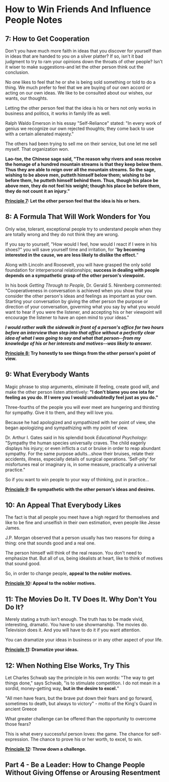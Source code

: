 # How to Win Friends And Influence People Notes



## 7: How to Get Cooperation

Don't you have much more faith in ideas that you discover for yourself than in ideas that are handed to you on a silver platter? If so, isn't it bad judgment to try to ram your opinions down the throats of other people? Isn't it wiser to make suggestions-and let the other person think out the conclusion.

No one likes to feel that he or she is being sold something or told to do a thing. We much prefer to feel that we are buying of our own accord or acting on our own ideas. We like to be consulted about our wishes, our wants, our thoughts.

Letting the other person feel that the idea is his or hers not only works in business and politics, it works in family life as well.

Ralph Waldo Emerson in his essay "Self-Reliance" stated: "In every work of genius we recognize our own rejected thoughts; they come back to use with a certain alienated majesty."

The others had been trying to sell me on their service, but one let me sell myself. That organization won.

**Lao-tse, the Chinese sage said, "The reason why rivers and seas receive the homage of a hundred mountain streams is that they keep below them. Thus they are able to reign over all the mountain streams. So the sage, wishing to be above men, putteth himself below them; wishing to be before them, he putteth himself behind them. Thus, though his place be above men, they do not feel his weight; though his place be before them, they do not count it an injury."**

**<u>Principle 7</u>: Let the other person feel that the idea is his or hers.**

## 8: A Formula That Will Work Wonders for You

Only wise, tolerant, exceptional people try to understand people when they are totally wrong and they do not think they are wrong.

If you say to yourself, "How would I feel, how would I react if I were in his shoes?" you will save yourself time and irritation, for "**by becoming interested in the cause, we are less likely to dislike the effect.**"

Along with Lincoln and Roosevelt, you will have grasped the only solid foundation for interpersonal relationships; **success in dealing with people depends on a sympathetic grasp of the other person's viewpoint.**

In his book *Getting Through to People*, Dr. Gerald S. Nirenberg commented: "Cooperativeness in conversation is achieved when you show that you consider the other person's ideas and feelings as important as your own. Starting your conversation by giving the other person the purpose or direction of your conversation, governing what you say by what you would want to hear if you were the listener, and accepting his or her viewpoint will encourage the listener to have an open mind to your ideas."

**_I would rather walk the sidewalk in front of a person's office for two hours before an interview than step into that office without a perfectly clear idea of what I was going to say and what that person--from my knowledge of his or her interests and motives--was likely to answer._**

**<u>Principle 8:</u> Try honestly to see things from the other person's point of view.**

## 9: What Everybody Wants

Magic phrase to stop arguments, eliminate ill feeling, create good will, and make the other person listen attentively: **"I don't blame you one iota for feeling as you do. If I were you I would undoubtedly feel just as you do."**

Three-fourths of the people you will ever meet are hungering and thirsting for sympathy. Give it to them, and they will love you.

Because he had apologized and sympathized with her point of view, she began apologizing and sympathizing with my point of view.

Dr. Arthur I. Gates said in his splendid book *Educational Psychology*: "Sympathy the human species universally craves. The child eagerly displays his injury; or even inflicts a cut or bruise in order to reap abundant sympathy. For the same purpose adults...show their bruises, relate their accidents, illness, especially details of surgical operations. 'Self-pity' for misfortunes real or imaginary is, in some measure, practically a universal practice."

So if you want to win people to your way of thinking, put in practice...

**<u>Principle 9</u>: Be sympathetic with the other person's ideas and desires.**

## 10: An Appeal That Everybody Likes

The fact is that all people you meet have a high regard for themselves and like to be fine and unselfish in their own estimation, even people like Jesse James.

J.P. Morgan observed that a person usually has two reasons for doing a thing: one that sounds good and a real one.

The person himself will think of the real reason. You don't need to emphasize that. But all of us, being idealists at heart, like to think of motives that sound good.

So, in order to change people, **appeal to the nobler motives.**

**<u>Principle 10</u>: Appeal to the nobler motives.**

## 11: The Movies Do It. TV Does It. Why Don't You Do It?

Merely stating a truth isn't enough. The truth has to be made vivid, interesting, dramatic. You have to use showmanship. The movies do. Television does it. And you will have to do it if you want attention.

You can dramatize your ideas in business or in any other aspect of your life.

**<u>Principle 11</u>: Dramatize your ideas.**

## 12: When Nothing Else Works, Try This

Let Charles Schwab say the principle in his own words: "The way to get things done," says Schwab, "is to stimulate competition. I do not mean in a sordid, money-getting way, **but in the desire to excel.**"

"All men have fears, but the brave put down their fears and go forward, sometimes to death, but always to victory" - motto of the King's Guard in ancient Greece

What greater challenge can be offered than the opportunity to overcome those fears?

This is what every successful person loves: the game. The chance for self-expression. The chance to prove his or her worth, to excel, to win.

**<u>Principle 12</u>: Throw down a challenge.**



## Part 4 - Be a Leader: How to Change People Without Giving Offense or Arousing Resentment


